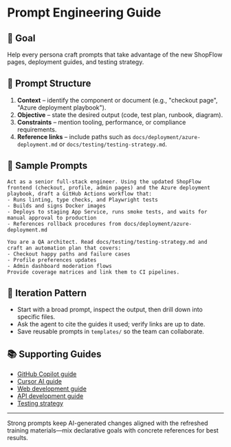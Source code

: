 # Prompt Engineering Guide

## 🎯 Goal

Help every persona craft prompts that take advantage of the new ShopFlow pages, deployment guides, and testing strategy.

## 📝 Prompt Structure

1. **Context** – identify the component or document (e.g., "checkout page", "Azure deployment playbook").
2. **Objective** – state the desired output (code, test plan, runbook, diagram).
3. **Constraints** – mention tooling, performance, or compliance requirements.
4. **Reference links** – include paths such as `docs/deployment/azure-deployment.md` or `docs/testing/testing-strategy.md`.

## 🧠 Sample Prompts

```text
Act as a senior full-stack engineer. Using the updated ShopFlow frontend (checkout, profile, admin pages) and the Azure deployment playbook, draft a GitHub Actions workflow that:
- Runs linting, type checks, and Playwright tests
- Builds and signs Docker images
- Deploys to staging App Service, runs smoke tests, and waits for manual approval to production
- References rollback procedures from docs/deployment/azure-deployment.md
```

```text
You are a QA architect. Read docs/testing/testing-strategy.md and craft an automation plan that covers:
- Checkout happy paths and failure cases
- Profile preferences updates
- Admin dashboard moderation flows
Provide coverage matrices and link them to CI pipelines.
```

## 🔄 Iteration Pattern

- Start with a broad prompt, inspect the output, then drill down into specific files.
- Ask the agent to cite the guides it used; verify links are up to date.
- Save reusable prompts in `templates/` so the team can collaborate.

## 📚 Supporting Guides

- [GitHub Copilot guide](./github-copilot-guide.md)
- [Cursor AI guide](./cursor-ai-guide.md)
- [Web development guide](./web-development-guide.md)
- [API development guide](./api-development-guide.md)
- [Testing strategy](./testing/testing-strategy.md)

---

Strong prompts keep AI-generated changes aligned with the refreshed training materials—mix declarative goals with concrete references for best results.
